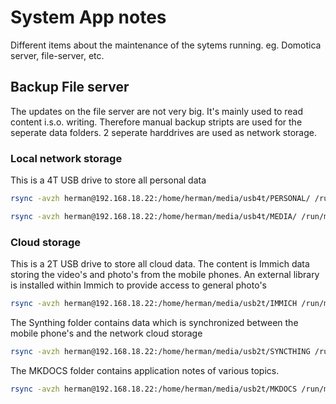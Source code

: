 # System App notes

Different items about the maintenance of the sytems running.
eg. Domotica server, file-server, etc.

## Backup File server

The updates on the file server are not very big. It's mainly used to read content i.s.o. writing.
Therefore manual backup stripts are used for the seperate data folders. 2 seperate harddrives are used
as network storage.

### Local network storage

This is a 4T USB drive to store all personal data

``` bash
rsync -avzh herman@192.168.18.22:/home/herman/media/usb4t/PERSONAL/ /run/media/herman/USB4T/PERSONAL
```

``` bash
rsync -avzh herman@192.168.18.22:/home/herman/media/usb4t/MEDIA/ /run/media/herman/USB4T/MEDIA
```

### Cloud storage

This is a 2T USB drive to store all cloud data. The content is Immich data storing the video's and photo's from
the mobile phones. An external library is installed within Immich to provide access to general photo's

``` bash
rsync -avzh herman@192.168.18.22:/home/herman/media/usb2t/IMMICH /run/media/herman/'My Book'/USB2T/
```

The Synthing folder contains data which is synchronized between the mobile phone's and the network cloud storage

``` bash
rsync -avzh herman@192.168.18.22:/home/herman/media/usb2t/SYNCTHING /run/media/herman/'My Book'/USB2T/
```

The MKDOCS folder contains application notes of various topics.

``` bash
rsync -avzh herman@192.168.18.22:/home/herman/media/usb2t/MKDOCS /run/media/herman/'My Book'/USB2T/
```
